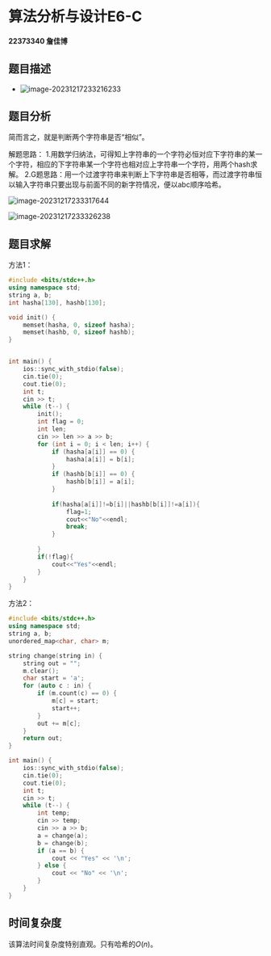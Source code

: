 # 算法分析与设计E6-C

#### 22373340 詹佳博

## 题目描述

- ![image-20231217233216233](C:\Users\28600\AppData\Roaming\Typora\typora-user-images\image-20231217233216233.png)

## 题目分析

简而言之，就是判断两个字符串是否“相似”。

解题思路：
1.用数学归纳法，可得知上字符串的一个字符必恒对应下字符串的某一个字符，相应的下字符串某一个字符也相对应上字符串一个字符，用两个hash求解。
2.G题思路：用一个过渡字符串来判断上下字符串是否相等，而过渡字符串恒以输入字符串只要出现与前面不同的新字符情况，便以abc顺序哈希。

![image-20231217233317644](C:\Users\28600\AppData\Roaming\Typora\typora-user-images\image-20231217233317644.png)

![image-20231217233326238](C:\Users\28600\AppData\Roaming\Typora\typora-user-images\image-20231217233326238.png)

## 题目求解

方法1：

```cpp
#include <bits/stdc++.h>
using namespace std;
string a, b;
int hasha[130], hashb[130];

void init() {
	memset(hasha, 0, sizeof hasha);
	memset(hashb, 0, sizeof hashb);
}


int main() {
	ios::sync_with_stdio(false);
	cin.tie(0);
	cout.tie(0);
	int t;
	cin >> t;
	while (t--) {
		init();
		int flag = 0;
		int len;
		cin >> len >> a >> b;
		for (int i = 0; i < len; i++) {
			if (hasha[a[i]] == 0) {
				hasha[a[i]] = b[i];
			}
			if (hashb[b[i]] == 0) {
				hashb[b[i]] = a[i];
			}
			
			if(hasha[a[i]]!=b[i]||hashb[b[i]]!=a[i]){
				flag=1;
				cout<<"No"<<endl;
				break;
			}
			
		}
		if(!flag){
			cout<<"Yes"<<endl;
		}
	}
}
```

方法2：

```cpp
#include <bits/stdc++.h>
using namespace std;
string a, b;
unordered_map<char, char> m;

string change(string in) {
	string out = "";
	m.clear();
	char start = 'a';
	for (auto c : in) {
		if (m.count(c) == 0) {
			m[c] = start;
			start++;
		}
		out += m[c];
	}
	return out;
}

int main() {
	ios::sync_with_stdio(false);
	cin.tie(0);
	cout.tie(0);
	int t;
	cin >> t;
	while (t--) {
		int temp;
		cin >> temp;
		cin >> a >> b;
		a = change(a);
		b = change(b);
		if (a == b) {
			cout << "Yes" << '\n';
		} else {
			cout << "No" << '\n';
		}
	}
}
```



## 时间复杂度

该算法时间复杂度特别直观。只有哈希的$O(n)$。
